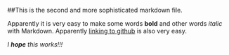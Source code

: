 ##This is the second and more sophisticated markdown file.

Apparently it is very easy to make some words **bold** and other words *italic* with Markdown.  Apparently [linking to github](https://github.com/Prince327) is also very easy.

_I **hope** this works!!!_
